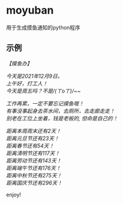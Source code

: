 # moyuban
用于生成摸鱼通知的python程序


## 示例

*【摸鱼办】*

*今天是2021年12月9日。*  
*上午好，打工人！*  
*今天是周五吗？不是/(ㄒoㄒ)/~~*  

*工作再累，一定不要忘记摸鱼哦！*  
*有事没事起身去茶水间，去厕所，去走廊走走！*  
*别老在工位上坐着，钱是老板的, 但命是自己的！*  

*距离本周周末还有2天！*  
*距离元旦节还有23天！*  
*距离春节还有54天！*  
*距离清明节还有117天！*  
*距离劳动节还有143天！*  
*距离端午节还有176天！*  
*距离中秋节还有275天！*  
*距离国庆节还有296天！*  
  
enjoy!
